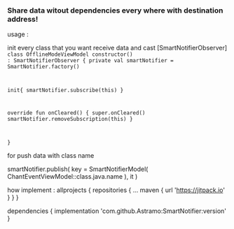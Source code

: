 <h3>Share data witout dependencies every where with destination address!</h3>

usage : 

init every class that you want receive data and cast [SmartNotifierObserver]
<code>
class OfflineModeViewModel constructor() : SmartNotifierObserver {
private val smartNotifier = SmartNotifier.factory()

init{
  smartNotifier.subscribe(this)
}

 override fun onCleared() {
        super.onCleared()
        smartNotifier.removeSubscription(this)
    }



}</code>


for push data with class name

smartNotifier.publish(
                    key = SmartNotifierModel(
                        ChantEventViewModel::class.java.name
                    ), it
                )



how implement :
allprojects {
		repositories {
			...
			maven { url 'https://jitpack.io' }
		}
	}
  
  dependencies {
	        implementation 'com.github.Astramo:SmartNotifier:version'
	}
